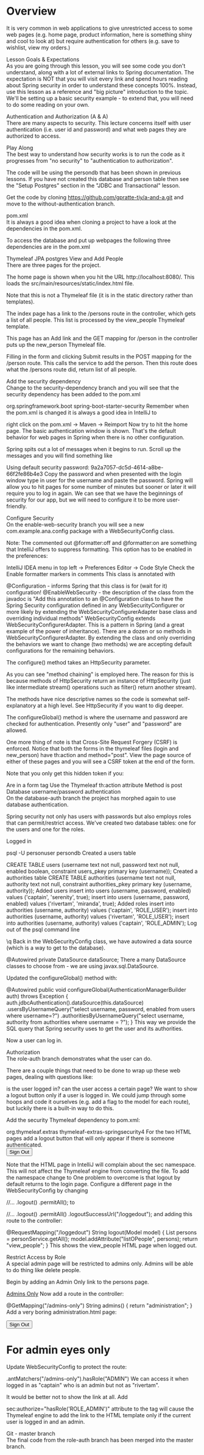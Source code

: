 # Overview

It is very common in web applications to give unrestricted access to some web pages (e.g. home page, product information, here is something shiny and cool to look at) but require authentication for others (e.g. save to wishlist, view my orders.)

Lesson Goals & Expectations  
As you are going through this lesson, you will see some code you don't understand, along with a lot of external links to Spring documentation. The expectation is NOT that you will visit every link and spend hours reading about Spring security in order to understand these concepts 100%. Instead, use this lesson as a reference and "big picture" introduction to the topic. We'll be setting up a basic security example - to extend that, you will need to do some reading on your own.

Authentication and Authorization (A & A)  
There are many aspects to security. This lecture concerns itself with user authentication (i.e. user id and password) and what web pages they are authorized to access.

Play Along  
The best way to understand how security works is to run the code as it progresses from "no security" to "authentication to authorization".

The code will be using the persondb that has been shown in previous lessons. If you have not created this database and person table then see the "Setup Postgres" section in the "JDBC and Transactional" lesson.

Get the code by cloning https://github.com/gpratte-tiy/a-and-a.git and move to the without-authentication branch.

pom.xml  
It is always a good idea when cloning a project to have a look at the dependencies in the pom.xml.

To access the database and put up webpages the following three dependencies are in the pom.xml

Thymeleaf
JPA
postgres
View and Add People  
There are three pages for the project.

The home page is shown when you hit the URL http://localhost:8080/. This loads the src/main/resources/static/index.html file.

Note that this is not a Thymeleaf file (it is in the static directory rather than templates).

The index page has a link to the /persons route in the controller, which gets a list of all people. This list is processed by the view_people Thymeleaf template.

This page has an Add link and the GET mapping for /person in the controller puts up the new_person Thymeleaf file.

Filling in the form and clicking Submit results in the POST mapping for the /person route. This calls the service to add the person. Then this route does what the /persons route did, return list of all people.

Add the security dependency  
Change to the security-dependency branch and you will see that the security dependency has been added to the pom.xml

<dependency>
    <groupId>org.springframework.boot</groupId>
    <artifactId>spring-boot-starter-security</artifactId>
</dependency>
Remember when the pom.xml is changed it is always a good idea in IntelliJ to

right click on the pom.xml -> Maven -> Reimport
Now try to hit the home page. The basic authentication window is shown. That's the default behavior for web pages in Spring when there is no other configuration.

Spring spits out a lot of messages when it begins to run. Scroll up the messages and you will find something like

Using default security password: 9a2a7057-dc5d-4614-a8be-66f2fe86b4e3
Copy the password and when presented with the login window type in user for the username and paste the password. Spring will allow you to hit pages for some number of minutes but sooner or later it will require you to log in again. We can see that we have the beginnings of security for our app, but we will need to configure it to be more user-friendly.

Configure Security  
On the enable-web-security branch you will see a new com.example.ana.config package with a WebSecurityConfig class.

Note: The commented out @formatter:off and @formatter:on are something that IntelliJ offers to suppress formatting. This option has to be enabled in the preferences:

IntelliJ IDEA menu in top left -> Preferences
Editor -> Code Style
Check the Enable formatter markers in comments
This class is annotated with

@Configuration - informs Spring that this class is for (wait for it) configuration!
@EnableWebSecurity - the description of the class from the javadoc is "Add this annotation to an @Configuration class to have the Spring Security configuration defined in any WebSecurityConfigurer or more likely by extending the WebSecurityConfigurerAdapter base class and overriding individual methods"
WebSecurityConfig extends WebSecurityConfigurerAdapter. This is a pattern in Spring (and a great example of the power of inheritance). There are a dozen or so methods in WebSecurityConfigurerAdapter. By extending the class and only overriding the behaviors we want to change (two methods) we are accepting default configurations for the remaining behaviors.

The configure() method takes an HttpSecurity parameter.

As you can see "method chaining" is employed here. The reason for this is because methods of HttpSecurity return an instance of HttpSecurity (just like intermediate stream() operations such as filter() return another stream).

The methods have nice descriptive names so the code is somewhat self-explanatory at a high level. See HttpSecurity if you want to dig deeper.

The configureGlobal() method is where the username and password are checked for authentication. Presently only "user" and "password" are allowed.

One more thing of note is that Cross-Site Request Forgery (CSRF) is enforced. Notice that both the forms in the thymeleaf files (login and new_person) have th:action and method="post". View the page source of either of these pages and you will see a CSRF token at the end of the form.

<input type="hidden" name="_csrf" value="0701354a-4f6a-42ac-bd64-cfe49d84e097" />
Note that you only get this hidden token if you:

Are in a form tag
Use the Thymeleaf th:action attribute
Method is post
Database username/password authentication  
On the database-auth branch the project has morphed again to use database authentication.

Spring security not only has users with passwords but also employs roles that can permit/restrict access. We've created two database tables: one for the users and one for the roles.

Logged in

psql -U personuser persondb
Created a users table

CREATE TABLE users (username text not null, password text not null, enabled boolean, constraint users_pkey primary key (username)); Created a authorities table
CREATE TABLE authorities (username text not null, authority text not null, constraint authorities_pkey primary key (username, authority)); Added users
insert into users (username, password, enabled) values ('captain', 'serenity', true);
insert into users (username, password, enabled) values ('rivertam', 'miranda', true); Added roles
insert into authorities (username, authority) values ('captain', 'ROLE_USER');
insert into authorities (username, authority) values ('rivertam', 'ROLE_USER');
insert into authorities (username, authority) values ('captain', 'ROLE_ADMIN');
Log out of the psql command line

\q
Back in the WebSecurityConfig class, we have autowired a data source (which is a way to get to the database).

@Autowired
private DataSource dataSource;
There a many DataSource classes to choose from - we are using javax.sql.DataSource.

Updated the configureGlobal() method with:

@Autowired
public void configureGlobal(AuthenticationManagerBuilder auth) throws Exception {
    auth.jdbcAuthentication().dataSource(this.dataSource)
    .usersByUsernameQuery("select username, password, enabled from users where username=?")
    .authoritiesByUsernameQuery("select username, authority from authorities where username = ?");
}
This way we provide the SQL query that Spring security uses to get the user and its authorities.

Now a user can log in.

Authorization  
The role-auth branch demonstrates what the user can do.

There are a couple things that need to be done to wrap up these web pages, dealing with questions like:

is the user logged in?
can the user access a certain page?
We want to show a logout button only if a user is logged in. We could jump through some hoops and code it ourselves (e.g. add a flag to the model for each route), but luckily there is a built-in way to do this.

Add the security Thymeleaf dependency to pom.xml:

<dependency>
    <groupId>org.thymeleaf.extras</groupId>
    <artifactId>thymeleaf-extras-springsecurity4</artifactId>
</dependency>
For the two HTML pages add a logout button that will only appear if there is someone authenticated.

<div sec:authorize="isAuthenticated()">
  <form th:action="@{/logout}" method="post">
    <input type="submit" value="Sign Out"/>
  </form>
</div>
Note that the HTML page in IntelliJ will complain about the sec namespace. This will not affect the Thymeleaf engine from converting the file. To add the namespace change

<html xmlns:th="http://www.thymeleaf.org">
to

<html xmlns:th="http://www.thymeleaf.org"
      xmlns:sec="http://www.thymeleaf.org/thymeleaf-extras-springsecurity4">
One problem to overcome is that logout by default returns to the login page. Configure a different page in the WebSecurityConfig by changing

//...
.logout()
    .permitAll();
to

//...
.logout()
    .permitAll()
    .logoutSuccessUrl("/loggedout");
and adding this route to the controller:

@RequestMapping("/loggedout")
String logout(Model model) {
    List<Person> persons = personService.getAll();
    model.addAttribute("listOPeople", persons);
    return "view_people";
}
This shows the view_people HTML page when logged out.

Restrict Access by Role  
A special admin page will be restricted to admins only. Admins will be able to do thing like delete people.

Begin by adding an Admin Only link to the persons page.

<a href="/admins-only">Admins Only</a>
Now add a route in the controller:

@GetMapping("/admins-only")
String admins() {
    return "administration";
}
Add a very boring administration.html page:

<body>
<div sec:authorize="isAuthenticated()">
    <form th:action="@{/logout}" method="post">
        <input type="submit" value="Sign Out"/>
    </form>
</div>
<h1>For admin eyes only</h1>
</body>
</html>
Update WebSecurityConfig to protect the route:

.antMatchers("/admins-only").hasRole("ADMIN")
We can access it when logged in as "captain" who is an admin but not as "rivertam".

It would be better not to show the link at all. Add

sec:authorize="hasRole('ROLE_ADMIN')"
attribute to the <a> tag will cause the Thymeleaf engine to add the link to the HTML template only if the current user is logged in and an admin.

Git - master branch  
The final code from the role-auth branch has been merged into the master branch.
